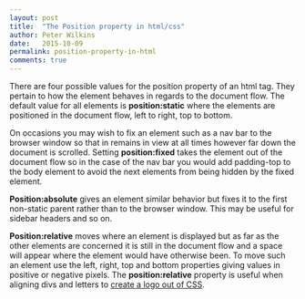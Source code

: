 ```yaml
---
layout: post
title:  "The Position property in html/css"
author: Peter Wilkins
date:   2015-10-09
permalink: position-property-in-html
comments: true
---
```


There are four possible values for the position property of an html tag. They pertain to how the element behaves in regards to the document flow.
The default value for all elements is **position:static** where the elements are positioned in the document flow, left to right, top to bottom.

On occasions you may wish to fix an element such as a nav bar to the browser window so that in remains in view at all times however far down the document is scrolled. Setting **position:fixed** takes the element out of the document flow so in the case of the nav bar you would add padding-top to the body element to avoid the next elements from being hidden by the fixed element.

 **Position:absolute** gives an element similar behavior but fixes it to the first non-static parent rather than to the browser window. This may be useful for sidebar headers and so on.

 **Position:relative** moves where an element is displayed but as far as the other elements are concerned it is still in the document flow and a space will appear where the element would have otherwise been. To move such an element use the left, right, top and bottom properties giving values in positive or negative pixels. The **position:relative** property is useful when aligning divs and letters to [create a logo out of CSS](http://codepen.io/peter-wilkins-mayden/pen/JYJYqQ).
